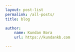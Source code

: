 ```yaml
---
layout: post-list
permalink: /all-posts/
title: blog

author:
    name: Kundan Bora
    url: https://kundankb.com

---
```

